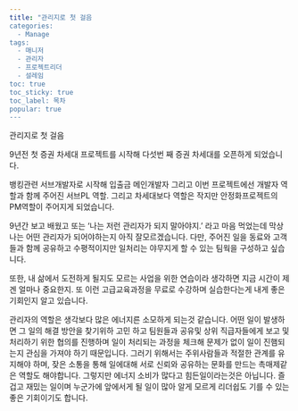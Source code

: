 ```yaml
---
title: "관리지로 첫 걸음
categories:
  - Manage
tags: 
  - 매니저
  - 관리자
  - 프로젝트리더
  - 설레임
toc: true
toc_sticky: true
toc_label: 목차
popular: true
---
```




관리지로 첫 걸음

9년전 첫 증권 차세대 프로젝트를 시작해 다섯번 째 증권 차세대를 오픈하게 되었습니다.

뱅킹관련 서브개발자로 시작해 입출금 메인개발자 그리고 이번 프로젝트에선 개발자 역할과 함께 주어진 서브PL 역할. 그리고 차세대보다 역할은 작지만 안정화프로젝트의 PM역할이 주어지게 되었습니다.

9년간 보고 배웠고 또는 ‘나는 저런 관리자가 되지 말아야지.’ 라고 마음 먹었는데 막상 나는 어떤 관리자가 되어야하는지 아직 잘모르겠습니다. 다만, 주어진 일을 동료와 고객들과 함께 공유하고 수평적이지만 일처리는 야무지게 할 수 있는 팀웍을 구성하고 싶습니다.

또한, 내 삶에서 도전하게 될지도 모르는 사업을 위한 연습이라 생각하면 지금 시간이 제겐 얼마나 중요한지. 또 이런 고급교육과정을 무료로 수강하며 실습한다는게 내게 좋은 기회인지 알고 있습니다.

관리자의 역할은 생각보다 많은 에너지른 소모하게 되는것 같습니다. 어떤 일이 발생하면 그 일의 해결 방안을 찾기위하 고민 하고 팀원들과 공유및 상위 직급자들에게 보고 및 처리하기 위한 협의를 진행하며 일이 처리되는 과정을 체크해 문제가 없이 일이 진햄되는지 관심을 가져야 하기 때문입니다. 그러기 위해서는 주위사람들과 적절한 관계를 유지해야 하며, 잦은 소통을 통해 일에대해 서로 신뢰와 공유하는 문화를 만드는 촉매제같은 역할도 해야합니다. 그렇지만 에너지 소비가 많다고 힘든일이라는것은 아닙니다. 즐겁고 재밌는 일이며 누군가에 앞에서게 될 일이 많아 알게 모르게 리더쉽도 기를 수 있는 좋은 기회이기도 합니다.